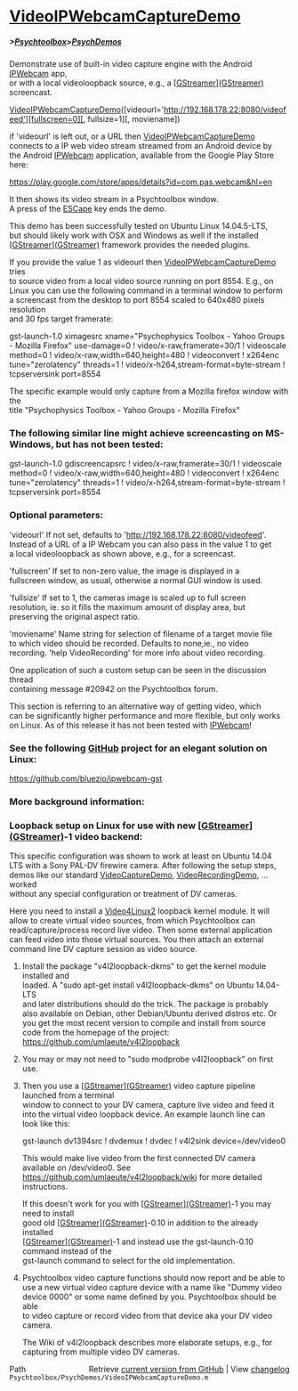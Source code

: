 # [VideoIPWebcamCaptureDemo](VideoIPWebcamCaptureDemo)
##### >[Psychtoolbox](Psychtoolbox)>[PsychDemos](PsychDemos)

Demonstrate use of built-in video capture engine with the Android [IPWebcam](IPWebcam) app,  
or with a local videoloopback source, e.g., a [[GStreamer](GStreamer)][(GStreamer)]((GStreamer)) screencast.  
  
[VideoIPWebcamCaptureDemo](VideoIPWebcamCaptureDemo)([videourl='http://192.168.178.22:8080/videofeed'][fullscreen=0][, fullsize=1][, moviename])  
  
if 'videourl' is left out, or a URL then [VideoIPWebcamCaptureDemo](VideoIPWebcamCaptureDemo)  
connects to a IP web video stream streamed from an Android device by  
the Android [IPWebcam](IPWebcam) application, available from the Google Play Store here:  
  
https://play.google.com/store/apps/details?id=com.pas.webcam&hl=en  
  
It then shows its video stream in a Psychtoolbox window.  
A press of the [ESCape](ESCape) key ends the demo.  
  
This demo has been successfully tested on Ubuntu Linux 14.04.5-LTS,  
but should likely work with OSX and Windows as well if the installed  
[[GStreamer](GStreamer)][(GStreamer)]((GStreamer)) framework provides the needed plugins.  
  
If you provide the value 1 as videourl then [VideoIPWebcamCaptureDemo](VideoIPWebcamCaptureDemo) tries  
to source video from a local video source running on port 8554. E.g., on  
Linux you can use the following command in a terminal window to perform  
a screencast from the desktop to port 8554 scaled to 640x480 pixels resolution  
and 30 fps target framerate:  
  
gst-launch-1.0 ximagesrc xname="Psychophysics Toolbox - Yahoo Groups - Mozilla Firefox" use-damage=0 ! video/x-raw,framerate=30/1 ! videoscale method=0 ! video/x-raw,width=640,height=480  ! videoconvert ! x264enc tune="zerolatency" threads=1 ! video/x-h264,stream-format=byte-stream ! tcpserversink port=8554  
  
The specific example would only capture from a Mozilla firefox window with the  
title "Psychophysics Toolbox - Yahoo Groups - Mozilla Firefox"  
  
### The following similar line might achieve screencasting on MS-Windows, but has not been tested:  
  
gst-launch-1.0 gdiscreencapsrc ! video/x-raw,framerate=30/1 ! videoscale method=0 ! video/x-raw,width=640,height=480  ! videoconvert ! x264enc tune="zerolatency" threads=1 ! video/x-h264,stream-format=byte-stream ! tcpserversink port=8554  
  
  
### Optional parameters:  
  
'videourl' If not set, defaults to 'http://192.168.178.22:8080/videofeed'.  
Instead of a URL of a IP Webcam you can also pass in the value 1 to get  
a local videoloopback as shown above, e.g., for a screencast.  
  
'fullscreen' If set to non-zero value, the image is displayed in a  
fullscreen window, as usual, otherwise a normal GUI window is used.  
  
'fullsize' If set to 1, the cameras image is scaled up to full screen  
resolution, ie. so it fills the maximum amount of display area, but  
preserving the original aspect ratio.  
  
'moviename' Name string for selection of filename of a target movie file  
to which video should be recorded. Defaults to none,ie., no video  
recording. 'help VideoRecording' for more info about video recording.  
  
One application of such a custom setup can be seen in the discussion thread  
containing message \#20942 on the Psychtoolbox forum.  
  
  
This section is referring to an alternative way of getting video, which  
can be significantly higher performance and more flexible, but only works  
on Linux. As of this release it has not been tested with [IPWebcam](IPWebcam)!  
  
### See the following [GitHub](GitHub) project for an elegant solution on Linux:  
  
https://github.com/bluezio/ipwebcam-gst  
  
### More background information:  
  
### Loopback setup on Linux for use with new [[GStreamer](GStreamer)][(GStreamer)]((GStreamer))-1 video backend:  
  
This specific configuration was shown to work at least on Ubuntu 14.04  
LTS with a Sony PAL-DV firewire camera. After following the setup steps,  
demos like our standard [VideoCaptureDemo](VideoCaptureDemo), [VideoRecordingDemo](VideoRecordingDemo), ... worked  
without any special configuration or treatment of DV cameras.  
  
Here you need to install a [Video4Linux2](Video4Linux2) loopback kernel module. It will  
allow to create virtual video sources, from which Psychtoolbox can  
read/capture/process record live video. Then some external application  
can feed video into those virtual sources. You then attach an external  
command line DV capture session as video source.  
  
1. Install the package "v4l2loopback-dkms" to get the kernel module installed and  
   loaded. A "sudo apt-get install v4l2loopback-dkms" on Ubuntu 14.04-LTS  
   and later distributions should do the trick. The package is probably  
   also available on Debian, other Debian/Ubuntu derived distros etc. Or  
   you get the most recent version to compile and install from source  
   code from the homepage of the project:  
   https://github.com/umlaeute/v4l2loopback  
  
2. You may or may not need to "sudo modprobe v4l2loopback" on first use.  
  
3. Then you use a [[GStreamer](GStreamer)][(GStreamer)]((GStreamer)) video capture pipeline launched from a terminal  
   window to connect to your DV camera, capture live video and feed it  
   into the virtual video loopback device. An example launch line can  
   look like this:  
  
   gst-launch dv1394src ! dvdemux ! dvdec ! v4l2sink device=/dev/video0  
  
   This would make live video from the first connected DV camera  
   available on /dev/video0. See  
   https://github.com/umlaeute/v4l2loopback/wiki for more detailed  
   instructions.  
  
   If this doesn't work for you with [[GStreamer](GStreamer)][(GStreamer)]((GStreamer))-1 you may need to install  
   good old [[GStreamer](GStreamer)][(GStreamer)]((GStreamer))-0.10 in addition to the already installed  
   [[GStreamer](GStreamer)][(GStreamer)]((GStreamer))-1 and instead use the gst-launch-0.10 command instead of the  
   gst-launch command to select for the old implementation.  
  
4. Psychtoolbox video capture functions should now report and be able to  
   use a new virtual video capture device with a name like "Dummy video  
   device 0000" or some name defined by you. Psychtoolbox should be able  
   to video capture or record video from that device aka your DV video  
   camera.  
  
   The Wiki of v4l2loopback describes more elaborate setups, e.g., for  
   capturing from multiple video DV cameras.  
  




<div class="code_header" style="text-align:right;">
  <span style="float:left;">Path&nbsp;&nbsp;</span> <span class="counter">Retrieve <a href=
  "https://raw.github.com/Psychtoolbox-3/Psychtoolbox-3/beta/Psychtoolbox/PsychDemos/VideoIPWebcamCaptureDemo.m">current version from GitHub</a> | View <a href=
  "https://github.com/Psychtoolbox-3/Psychtoolbox-3/commits/beta/Psychtoolbox/PsychDemos/VideoIPWebcamCaptureDemo.m">changelog</a></span>
</div>
<div class="code">
  <code>Psychtoolbox/PsychDemos/VideoIPWebcamCaptureDemo.m</code>
</div>

